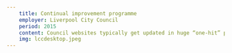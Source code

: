 ```yaml
---
    title: Continual improvement programme
    employer: Liverpool City Council
    period: 2015
    content: Council websites typically get updated in huge “one-hit” projects every 5 years or so in-between which content & quality tends to deteriorate. I implemented a 2 year rolling improvement programme which ensured every section of Liverpool.gov.uk was revisited regularly, with content audits, user feedback and remote testing leading to in-programme mini-projects as well as generating larger projects for the development team. Integrated with the engagement strategy this also allowed us to start doing “digital transformation by the back door”
    img: lccdesktop.jpeg
---
```

